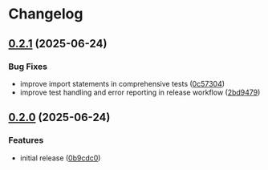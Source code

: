 # Changelog

## [0.2.1](https://github.com/chemodun/xsd-lookup/compare/v0.2.0...v0.2.1) (2025-06-24)

### Bug Fixes

* improve import statements in comprehensive tests ([0c57304](https://github.com/chemodun/xsd-lookup/commit/0c57304c685dc7506e4dc0565832428be52508cb))
* improve test handling and error reporting in release workflow ([2bd9479](https://github.com/chemodun/xsd-lookup/commit/2bd9479be9aa4c077446ee571c5673ea98fb362c))

## [0.2.0](https://github.com/chemodun/xsd-lookup/compare/v0.1.0...v0.2.0) (2025-06-24)

### Features

* initial release ([0b9cdc0](https://github.com/chemodun/xsd-lookup/commit/0b9cdc011961be13fde0734b6944886faa490956))
